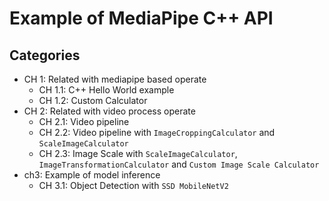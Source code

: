 # Example of MediaPipe C++ API

## Categories

- CH 1: Related with mediapipe based operate
  - CH 1.1: C++ Hello World example
  - CH 1.2: Custom Calculator
- CH 2: Related with video process operate
  - CH 2.1: Video pipeline
  - CH 2.2: Video pipeline with `ImageCroppingCalculator` and `ScaleImageCalculator`
  - CH 2.3: Image Scale with `ScaleImageCalculator`, `ImageTransformationCalculator` and `Custom Image Scale Calculator`
- ch3: Example of model inference
  - CH 3.1: Object Detection with `SSD MobileNetV2`
